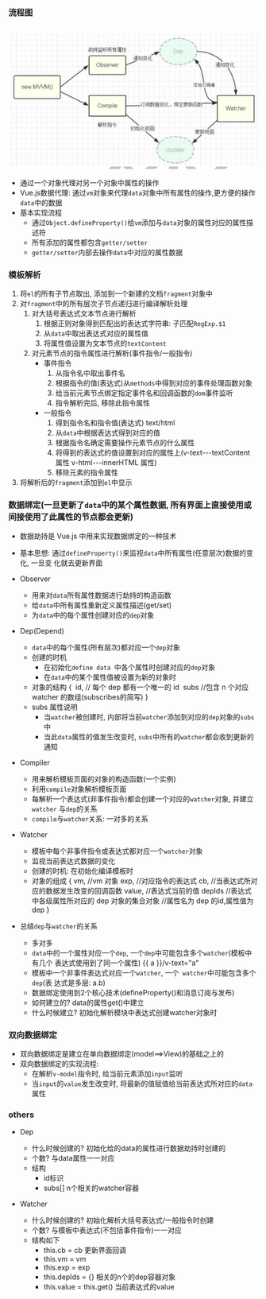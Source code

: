 ### 流程图

![](../images/vue-MVVM-2.png)

- 通过一个对象代理对另一个对象中属性的操作
- Vue.js数据代理: 通过`vm`对象来代理`data`对象中所有属性的操作,更方便的操作`data`中的数据
- 基本实现流程
    - 通过`Object.defineProperty()`给`vm`添加与`data`对象的属性对应的属性描述符
    - 所有添加的属性都包含`getter/setter`
    - `getter/setter`内部去操作`data`中对应的属性数据
### 模板解析

1. 将`el`的所有子节点取出, 添加到一个新建的文档`fragment`对象中
2. 对`fragment`中的所有层次子节点递归进行编译解析处理
   1. 对大括号表达式文本节点进行解析
      1. 根据正则对象得到匹配出的表达式字符串: 子匹配`RegExp.$1`
      2. 从`data`中取出表达式对应的属性值
      3. 将属性值设置为文本节点的`textContent`
   2. 对元素节点的指令属性进行解析(事件指令/一般指令)
      -  事件指令
         1. 从指令名中取出事件名
         2. 根据指令的值(表达式)从`methods`中得到对应的事件处理函数对象
         3. 给当前元素节点绑定指定事件名和回调函数的`dom`事件监听
         4. 指令解析完后, 移除此指令属性
      -  一般指令
         1. 得到指令名和指令值(表达式) text/html
         2. 从`data`中根据表达式得到对应的值
         3. 根据指令名确定需要操作元素节点的什么属性
         4. 将得到的表达式的值设置到对应的属性上(v-text---textContent 属性 v-html---innerHTML 属性)
         5. 移除元素的指令属性
3. 将解析后的`fragment`添加到`el`中显示

### 数据绑定(一旦更新了`data`中的某个属性数据, 所有界面上直接使用或间接使用了此属性的节点都会更新)

- 数据劫持是 Vue.js 中用来实现数据绑定的一种技术
- 基本思想: 通过`defineProperty()`来监视`data`中所有属性(任意层次)数据的变化, 一旦变
化就去更新界面

- Observer
  - 用来对`data`所有属性数据进行劫持的构造函数
  - 给`data`中所有属性重新定义属性描述(get/set)
  - 为`data`中的每个属性创建对应的`dep`对象
- Dep(Depend)
    - `data`中的每个属性(所有层次)都对应一个`dep`对象
    - 创建的时机
      - 在初始化`define data `中各个属性时创建对应的`dep`对象
      - 在`data`中的某个属性值被设置为新的对象时
    - 对象的结构
        {
        ​    id, // 每个 dep 都有一个唯一的 id
        ​    subs //包含 n 个对应 watcher 的数组(subscribes的简写)
        }
    - subs 属性说明
      - 当`watcher`被创建时, 内部将当前`watcher`添加到对应的`dep`对象的`subs`中
      - 当此`data`属性的值发生改变时, `subs`中所有的`watcher`都会收到更新的通知


- Compiler
    - 用来解析模板页面的对象的构造函数(一个实例)
    - 利用`compile`对象解析模板页面
    - 每解析一个表达式(非事件指令)都会创建一个对应的`watcher`对象, 并建立`watcher`
    与`dep`的关系
    - `compile`与`watcher`关系: 一对多的关系

- Watcher
    - 模板中每个非事件指令或表达式都对应一个`watcher`对象
    - 监视当前表达式数据的变化
    - 创建的时机: 在初始化编译模板时
    - 对象的组成
        {
        vm, //vm 对象
        exp, //对应指令的表达式
        cb, //当表达式所对应的数据发生改变的回调函数
        value, //表达式当前的值
        depIds //表达式中各级属性所对应的 dep 对象的集合对象
        //属性名为 dep 的id,属性值为dep
        }
- 总结`dep`与`watcher`的关系
    - 多对多
    - `data`中的一个属性对应一个`dep`, 一个`dep`中可能包含多个`watcher`(模板中有几个
    表达式使用到了同一个属性) {{ a }}/v-text="a"
    - 模板中一个非事件表达式对应一个`watcher`, 一个` watcher`中可能包含多个`dep`(表
    达式是多层: a.b)
    - 数据绑定使用到2个核心技术(defineProperty()和消息订阅与发布)
    - 如何建立的? data的属性get()中建立
    - 什么时候建立? 初始化解析模块中表达式创建watcher对象时

### 双向数据绑定

- 双向数据绑定是建立在单向数据绑定(model==>View)的基础之上的
- 双向数据绑定的实现流程:
  - 在解析`v-model`指令时, 给当前元素添加`input`监听
  - 当`input`的`value`发生改变时, 将最新的值赋值给当前表达式所对应的`data`属性

### others

- Dep
    - 什么时候创建的? 初始化给的data的属性进行数据劫持时创建的
    - 个数? 与data属性一一对应
    - 结构
        - id标识
        - subs[] n个相关的watcher容器

- Watcher
    - 什么时候创建的? 初始化解析大括号表达式/一般指令时创建
    - 个数? 与模板中表达式(不包括事件指令)一一对应
    - 结构如下
        - this.cb = cb 更新界面回调
        - this.vm = vm
        - this.exp = exp
        - this.depIds = {} 相关的n个的dep容器对象
        - this.value = this.get() 当前表达式的value